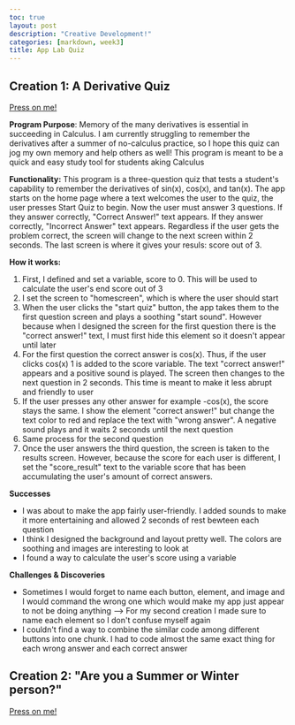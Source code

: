 ```yaml
---
toc: true
layout: post
description: "Creative Development!"
categories: [markdown, week3]
title: App Lab Quiz
---
```


<h2>Creation 1: A Derivative Quiz</h2>
<p><a href="https://studio.code.org/projects/applab/UG4i-TtiqO3O2o-eZ9s_RwX3VGww6_tuxwZQi06djMc">Press on me!</a></p>

<p><b>Program Purpose</b>: Memory of the many derivatives is essential in succeeding in Calculus. I am currently struggling to remember the derivatives after a summer of no-calculus practice, so I hope this quiz can jog my own memory and help others as well! This program is meant to be a quick and easy study tool for students aking Calculus </p>

<p><b>Functionality:</b> This program is a three-question quiz that tests a student's capability to remember the derivatives of sin(x), cos(x), and tan(x). The app starts on the home page where a text welcomes the user to the quiz, the user presses Start Quiz to begin. Now the user must answer 3 questions. If they answer correctly, "Correct Answer!" text appears. If they answer correctly, "Incorrect Answer" text appears. Regardless if the user gets the problem correct, the screen will change to the next screen within 2 seconds. The last screen is where it gives your resuls: score out of 3. </p>

<p><b>How it works: </b></p>
<ol>
<img src="">
    <li>First, I defined and set a variable, score to 0. This will be used to calculate the user's end score out of 3 </li>
    <li>I set the screen to "homescreen", which is where the user should start</li>
    <li>When the user clicks the "start quiz" button, the app takes them to the first question screen and plays a soothing "start sound". However because when I designed the screen for the first question there is the "correct answer!" text, I must first hide this element so it doesn't appear until later</li>
    <li>For the first question the correct answer is cos(x). Thus, if the user clicks cos(x) 1 is added to the score variable. The text "correct answer!" appears and a positive sound is played. The screen then changes to the next question in 2 seconds. This time is meant to make it less abrupt and friendly to user</li>
    <li>If the user presses any other answer for example -cos(x), the score stays the same. I show the element "correct answer!" but change the text color to red and replace the text with "wrong answer". A negative sound plays and it waits 2 seconds until the next question</li>
    <li>Same process for the second question</li>
    <li>Once the user answers the third question, the screen is taken to the results screen. However, because the score for each user is different, I set the "score_result" text to the variable score that has been accumulating the user's amount of correct answers. </li>
</ol>

<p><b>Successes</b></p>
<ul>
    <li>I was about to make the app fairly user-friendly. I added sounds to make it more entertaining and allowed 2 seconds of rest bewteen each question</li>
    <li>I think I designed the background and layout pretty well. The colors are soothing and images are interesting to look at</li>
    <li>I found a way to calculate the user's score using a variable</li>
</ul>

<p><b>Challenges & Discoveries</b></p>
<ul>
    <li>Sometimes I would forget to name each button, element, and image and I would command the wrong one which would make my app just appear to not be doing anything --> For my second creation I made sure to name each element so I don't confuse myself again</li>
    <li>I couldn't find a way to combine the similar code among different buttons into one chunk. I had to code almost the same exact thing for each wrong answer and each correct answer</li>
</ul>


<h2>Creation 2: "Are you a Summer or Winter person?"</h2>

<p><a href="https://studio.code.org/projects/applab/3dQnLE_UP4bHbgm-Of6q4oNKKtm9sZgjBtInEU5ZipE">Press on me!</a></h2>



